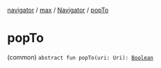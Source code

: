 [navigator](../../index.md) / [max](../index.md) / [Navigator](index.md) / [popTo](./pop-to.md)

# popTo

(common) `abstract fun popTo(uri: Uri): `[`Boolean`](https://kotlinlang.org/api/latest/jvm/stdlib/kotlin/-boolean/index.html)